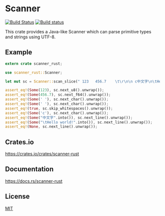 Scanner
====================

[![Build Status](https://travis-ci.org/magiclen/scanner-rust.svg?branch=master)](https://travis-ci.org/magiclen/scanner-rust)
[![Build status](https://ci.appveyor.com/api/projects/status/2iwlj6lyv6p26g81/branch/master?svg=true)](https://ci.appveyor.com/project/magiclen/scanner-rust/branch/master)

This crate provides a Java-like Scanner which can parse primitive types and strings using UTF-8.

## Example

```rust
extern crate scanner_rust;

use scanner_rust::Scanner;

let mut sc = Scanner::scan_slice(" 123   456.7    \t\r\n\n c中文字\n\tHello world!");

assert_eq!(Some(123), sc.next_u8().unwrap());
assert_eq!(Some(456.7), sc.next_f64().unwrap());
assert_eq!(Some(' '), sc.next_char().unwrap());
assert_eq!(Some(' '), sc.next_char().unwrap());
assert_eq!(true, sc.skip_whitespaces().unwrap());
assert_eq!(Some('c'), sc.next_char().unwrap());
assert_eq!(Some("中文字".into()), sc.next_line().unwrap());
assert_eq!(Some("\tHello world!".into()), sc.next_line().unwrap());
assert_eq!(None, sc.next_line().unwrap());
```

## Crates.io

https://crates.io/crates/scanner-rust

## Documentation

https://docs.rs/scanner-rust

## License

[MIT](LICENSE)